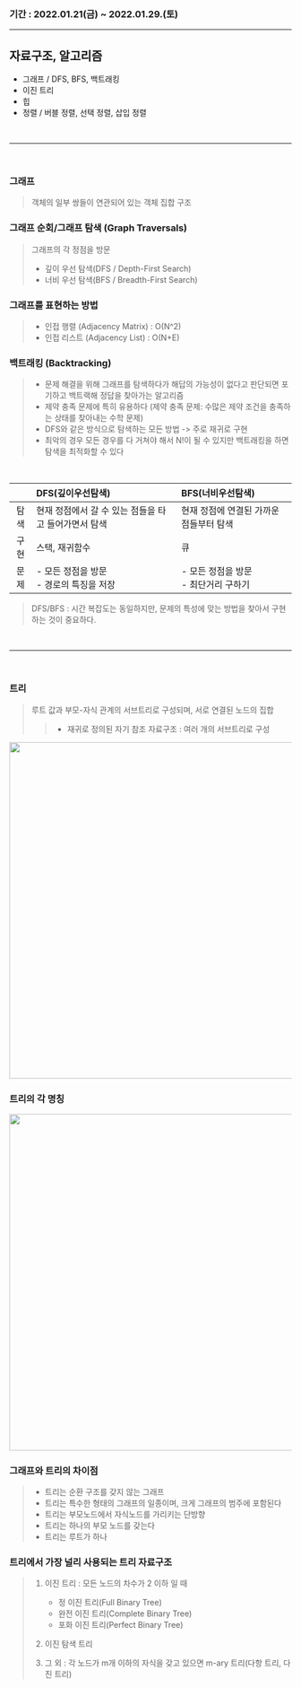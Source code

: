 ### 기간 : 2022.01.21(금) ~ 2022.01.29.(토)

---

## 자료구조, 알고리즘

- 그래프 / DFS, BFS, 백트래킹
- 이진 트리
- 힙
- 정렬 / 버블 정렬, 선택 정렬, 삽입 정렬

<br>

---

<br>

### 그래프

> 객체의 일부 쌍들이 연관되어 있는 객체 집합 구조

### 그래프 순회/그래프 탐색 (Graph Traversals)

> 그래프의 각 정점을 방문
>
> - 깊이 우선 탐색(DFS / Depth-First Search)<br>
> - 너비 우선 탐색(BFS / Breadth-First Search)

### 그래프를 표현하는 방법

> - 인접 행렬 (Adjacency Matrix) : O(N^2)
> - 인접 리스트 (Adjacency List) : O(N+E)

### 백트래킹 (Backtracking)

> - 문제 해결을 위해 그래프를 탐색하다가 해답의 가능성이 없다고 판단되면 포기하고 백트랙해 정답을 찾아가는 알고리즘
> - 제약 충족 문제에 특히 유용하다 (제약 충족 문제: 수많은 제약 조건을 충족하는 상태를 찾아내는 수학 문제)
> - DFS와 같은 방식으로 탐색하는 모든 방법 -> 주로 재귀로 구현
> - 최악의 경우 모든 경우를 다 거쳐야 해서 N!이 될 수 있지만 백트래킹을 하면 탐색을 최적화할 수 있다

<br>

|      | DFS(깊이우선탐색)                                    | BFS(너비우선탐색)                       |
| :--: | :--------------------------------------------------- | :-------------------------------------- |
| 탐색 | 현재 정점에서 갈 수 있는 점들을 타고 들어가면서 탐색 | 현재 정점에 연결된 가까운 점들부터 탐색 |
| 구현 | 스택, 재귀함수                                       | 큐                                      |
| 문제 | - 모든 정점을 방문<br>- 경로의 특징을 저장           | - 모든 정점을 방문<br>- 최단거리 구하기 |

> DFS/BFS : 시간 복잡도는 동일하지만, 문제의 특성에 맞는 방법을 찾아서 구현하는 것이 중요하다.

<br>

---

<br>

### 트리

> 루트 값과 부모-자식 관계의 서브트리로 구성되며, 서로 연결된 노드의 집합
>
> > - 재귀로 정의된 자기 참조 자료구조 : 여러 개의 서브트리로 구성

<img src="https://user-images.githubusercontent.com/66668478/151689515-9a5a5f7d-7b21-4475-aca2-d6b4b20c1b66.jpg" width="600" />

### 트리의 각 명칭

<img src="https://user-images.githubusercontent.com/66668478/151684645-5902de48-37b8-4572-a512-ad33f33cf3d5.jpg" width="600" />

### 그래프와 트리의 차이점

> - 트리는 순환 구조를 갖지 않는 그래프
> - 트리는 특수한 형태의 그래프의 일종이며, 크게 그래프의 범주에 포함된다
> - 트리는 부모노드에서 자식노드를 가리키는 단방향
> - 트리는 하나의 부모 노드를 갖는다
> - 트리는 루트가 하나

### 트리에서 가장 널리 사용되는 트리 자료구조

> 1. 이진 트리 : 모든 노드의 차수가 2 이하 일 때
>    - 정 이진 트리(Full Binary Tree)
>    - 완전 이진 트리(Complete Binary Tree)
>    - 포화 이진 트리(Perfect Binary Tree)
> 1. 이진 탐색 트리
>
> 1. 그 외 : 각 노드가 m개 이하의 자식을 갖고 있으면 m-ary 트리(다항 트리, 다진 트리)
